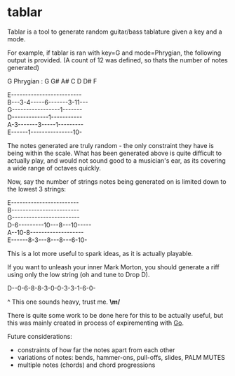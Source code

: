 # tablar

Tablar is a tool to generate random guitar/bass tablature given a key and a mode.

For example, if tablar is ran with key=G and mode=Phrygian, the following output is provided. (A count of 12 was defined, so thats the number of notes generated) 

G Phrygian : G G# A# C D D# F

E-------------------------  
B---3-4-----6-------3-11---  
G-----------------1-------  
D-------------1-----------  
A-3-------3-----1---------  
E------1---------------10-  

The notes generated are truly random - the only constraint they have is being within the scale. What has been generated above is quite difficult to actually play, and would not sound good to a musician's ear, as its covering a wide range of octaves quickly.

Now, say the number of strings notes being generated on is limited down to the lowest 3 strings:

E------------------------  
B------------------------  
G------------------------  
D-6---------10---8---10-----  
A--10-8-------------------  
E------8-3---8---8---6-10-  

This is a lot more useful to spark ideas, as it is actually playable.

If you want to unleash your inner Mark Morton, you should generate a riff using only the low string (oh and tune to Drop D).

D--0-6-8-8-3-0-0-3-3-1-6-0-

^ This one sounds heavy, trust me. **\m/** 


There is quite some work to be done here for this to be actually useful, but this was mainly created in process of expirementing with [Go](https://golang.org).

Future considerations:
* constraints of how far the notes apart from each other
* variations of notes: bends, hammer-ons, pull-offs, slides, PALM MUTES
* multiple notes (chords) and chord progressions
